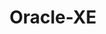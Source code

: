---
title: Oracle-XE
categories:
  - relational-database
docs:
  - id: java
    url: https://java.testcontainers.org/modules/databases/oraclexe/
    maintainer: core
    example: |
      ```java
      var oracle = new OracleContainer(DockerImageName.parse("gvenzl/oracle-xe:21-slim-faststart"));
      oracle.start();
      ```
  - id: dotnet
    url: https://www.nuget.org/packages/Testcontainers.Oracle
    maintainer: core
    example: |
      ```csharp
      var oracleContainer = new OracleBuilder()
        .WithImage("gvenzl/oracle-xe:21.3.0-slim-faststart")
        .Build();
      await oracleContainer.StartAsync();
      ```
description: |
  Oracle Database Express Edition is a free, smaller-footprint edition of Oracle Database.
---
